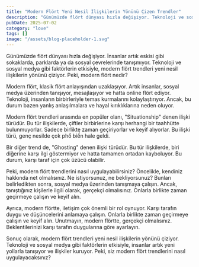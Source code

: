 ```yaml
---
title: "Modern Flört Yeni Nesil İlişkilerin Yönünü Çizen Trendler"
description: "Günümüzde flört dünyası hızla değişiyor. Teknoloji ve sosyal medya gibi faktörlerin etkisiyle, modern flört trendleri yeni nesil ilişkilerin yönünü çiziyor. Bu makalede, modern flörtün nedir, hangi..."
pubDate: 2025-07-02
category: "love"
tags: []
image: "/assets/blog-placeholder-1.svg"
---
```


Günümüzde flört dünyası hızla değişiyor. İnsanlar artık eskisi gibi sokaklarda, parklarda ya da sosyal çevrelerinde tanışmıyor. Teknoloji ve sosyal medya gibi faktörlerin etkisiyle, modern flört trendleri yeni nesil ilişkilerin yönünü çiziyor. Peki, modern flört nedir?

Modern flört, klasik flört anlayışından uzaklaşıyor. Artık insanlar, sosyal medya üzerinden tanışıyor, mesajlaşıyor ve hatta online flört ediyor. Teknoloji, insanların birbirleriyle temas kurmalarını kolaylaştırıyor. Ancak, bu durum bazen yanlış anlaşılmalara ve hayal kırıklıklarına neden oluyor.

Modern flört trendleri arasında en popüler olanı, "Situationship" denen ilişki türüdür. Bu tür ilişkilerde, çiftler birbirlerine karşı herhangi bir taahhütte bulunmuyorlar. Sadece birlikte zaman geçiriyorlar ve keyif alıyorlar. Bu ilişki türü, genç nesilde çok phổ biến hale geldi.

Bir diğer trend de, "Ghosting" denen ilişki türüdür. Bu tür ilişkilerde, biri diğerine karşı ilgi göstermiyor ve hatta tamamen ortadan kayboluyor. Bu durum, karşı taraf için çok üzücü olabilir.

Peki, modern flört trendlerini nasıl uygulayabilirsiniz? Öncelikle, kendiniz hakkında net olmalısınız. Ne istiyorsunuz, ne bekliyorsunuz? Bunları belirledikten sonra, sosyal medya üzerinden tanışmaya çalışın. Ancak, tanıştığınız kişilerle ilgili olarak, gerçekçi olmalısınız. Onlarla birlikte zaman geçirmeye çalışın ve keyif alın.

Ayrıca, modern flörtte, iletişim çok önemli bir rol oynuyor. Karşı tarafın duygu ve düşüncelerini anlamaya çalışın. Onlarla birlikte zaman geçirmeye çalışın ve keyif alın. Unutmayın, modern flörtte, gerçekçi olmalısınız. Beklentilerinizi karşı tarafın duygularına göre ayarlayın.

Sonuç olarak, modern flört trendleri yeni nesil ilişkilerin yönünü çiziyor. Teknoloji ve sosyal medya gibi faktörlerin etkisiyle, insanlar artık yeni yollarla tanışıyor ve ilişkiler kuruyor. Peki, siz modern flört trendlerini nasıl uygulayacaksınız?